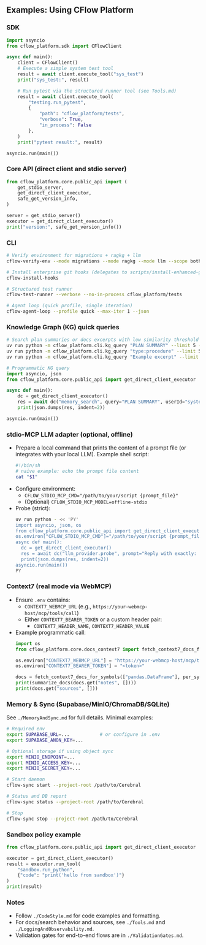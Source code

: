 ## Examples: Using CFlow Platform

### SDK

```python
import asyncio
from cflow_platform.sdk import CFlowClient

async def main():
    client = CFlowClient()
    # Execute a simple system test tool
    result = await client.execute_tool("sys_test")
    print("sys_test:", result)

    # Run pytest via the structured runner tool (see Tools.md)
    result = await client.execute_tool(
        "testing.run_pytest",
        {
            "path": "cflow_platform/tests",
            "verbose": True,
            "in_process": False
        },
    )
    print("pytest result:", result)

asyncio.run(main())
```

### Core API (direct client and stdio server)

```python
from cflow_platform.core.public_api import (
    get_stdio_server,
    get_direct_client_executor,
    safe_get_version_info,
)

server = get_stdio_server()
executor = get_direct_client_executor()
print("version:", safe_get_version_info())
```

### CLI

```bash
# Verify environment for migrations + ragkg + llm
cflow-verify-env --mode migrations --mode ragkg --mode llm --scope both

# Install enterprise git hooks (delegates to scripts/install-enhanced-git-hooks.sh)
cflow-install-hooks

# Structured test runner
cflow-test-runner --verbose --no-in-process cflow_platform/tests

# Agent loop (quick profile, single iteration)
cflow-agent-loop --profile quick --max-iter 1 --json
```

### Knowledge Graph (KG) quick queries

```bash
# Search plan summaries or docs excerpts with low similarity threshold
uv run python -m cflow_platform.cli.kg_query "PLAN SUMMARY" --limit 5 --min-score 0.0
uv run python -m cflow_platform.cli.kg_query "type:procedure" --limit 5 --min-score 0.0
uv run python -m cflow_platform.cli.kg_query "Example excerpt" --limit 5 --min-score 0.0
```

```python
# Programmatic KG query
import asyncio, json
from cflow_platform.core.public_api import get_direct_client_executor

async def main():
    dc = get_direct_client_executor()
    res = await dc("memory_search", query="PLAN SUMMARY", userId="system", limit=5, min_score=0.0)
    print(json.dumps(res, indent=2))

asyncio.run(main())
```

### stdio-MCP LLM adapter (optional, offline)

- Prepare a local command that prints the content of a prompt file (or integrates with your local LLM). Example shell script:
  ```bash
  #!/bin/sh
  # naive example: echo the prompt file content
  cat "$1"
  ```
- Configure environment:
  - `CFLOW_STDIO_MCP_CMD="/path/to/your/script {prompt_file}"`
  - (Optional) `CFLOW_STDIO_MCP_MODEL=offline-stdio`
- Probe (strict):
  ```bash
  uv run python - << 'PY'
  import asyncio, json, os
  from cflow_platform.core.public_api import get_direct_client_executor
  os.environ["CFLOW_STDIO_MCP_CMD"]="/path/to/your/script {prompt_file}"
  async def main():
    dc = get_direct_client_executor()
    res = await dc("llm_provider.probe", prompt="Reply with exactly: ok")
    print(json.dumps(res, indent=2))
  asyncio.run(main())
  PY
  ```

### Context7 (real mode via WebMCP)

- Ensure `.env` contains:
  - `CONTEXT7_WEBMCP_URL` (e.g., `https://your-webmcp-host/mcp/tools/call`)
  - Either `CONTEXT7_BEARER_TOKEN` or a custom header pair:
    - `CONTEXT7_HEADER_NAME`, `CONTEXT7_HEADER_VALUE`
- Example programmatic call:
  ```python
  import os
  from cflow_platform.core.docs_context7 import fetch_context7_docs_for_symbols, summarize_docs

  os.environ["CONTEXT7_WEBMCP_URL"] = "https://your-webmcp-host/mcp/tools/call"
  os.environ["CONTEXT7_BEARER_TOKEN"] = "<token>"

  docs = fetch_context7_docs_for_symbols(["pandas.DataFrame"], per_symbol_limit=2)
  print(summarize_docs(docs.get("notes", [])))
  print(docs.get("sources", []))
  ```

### Memory & Sync (Supabase/MinIO/ChromaDB/SQLite)

See `./MemoryAndSync.md` for full details. Minimal examples:

```bash
# Required env
export SUPABASE_URL=...           # or configure in .env
export SUPABASE_ANON_KEY=...

# Optional storage if using object sync
export MINIO_ENDPOINT=...
export MINIO_ACCESS_KEY=...
export MINIO_SECRET_KEY=...

# Start daemon
cflow-sync start --project-root /path/to/Cerebral

# Status and DB report
cflow-sync status --project-root /path/to/Cerebral

# Stop
cflow-sync stop --project-root /path/to/Cerebral
```

### Sandbox policy example

```python
from cflow_platform.core.public_api import get_direct_client_executor

executor = get_direct_client_executor()
result = executor.run_tool(
    "sandbox.run_python",
    {"code": "print('hello from sandbox')"}
)
print(result)
```

### Notes

- Follow `./CodeStyle.md` for code examples and formatting.
- For docs/search behavior and sources, see `./Tools.md` and `./LoggingAndObservability.md`.
- Validation gates for end-to-end flows are in `./ValidationGates.md`.


